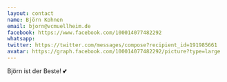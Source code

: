 ```yaml
---
layout: contact
name: Björn Kohnen
email: bjorn@vcmuellheim.de
facebook: https://www.facebook.com/100014077482292
whatsapp: 
twitter: https://twitter.com/messages/compose?recipient_id=191985661
avatar: https://graph.facebook.com/100014077482292/picture?type=large
---
```


Björn ist der Beste! 💕

